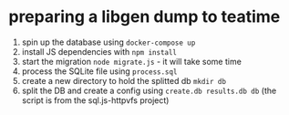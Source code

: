 # preparing a libgen dump to teatime

1. spin up the database using `docker-compose up`
2. install JS dependencies with `npm install`
3. start the migration `node migrate.js` - it will take some time
4. process the SQLite file using `process.sql`
5. create a new directory to hold the splitted db `mkdir db`
6. split the DB and create a config using `create.db results.db db` (the script is from the sql.js-httpvfs project)
